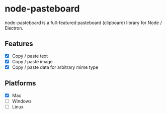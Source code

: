 # node-pasteboard

node-pasteboard is a full-featured pasteboard (clipboard) library for Node / Electron.

## Features

- [x] Copy / paste text
- [x] Copy / paste image
- [x] Copy / paste data for arbitrary mime type

## Platforms

- [x] Mac
- [ ] Windows
- [ ] Linux
